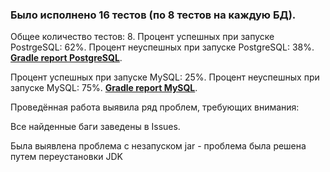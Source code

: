 ### Было исполнено 16 тестов (по 8 тестов на каждую БД). ###

Общее количество тестов: 8.
Процент успешных при запуске PostrgeSQL: 62%.
Процент неуспешных при запуске PostgreSQL: 38%.
**[Gradle report PostgreSQL](http://localhost:63342/GRADLE%20Diploma/GRADLE_Diploma/build/reports/tests/test/index.html?_ijt=9avpdkl5n791lkp2ighvpi32f7&_ij_reload)**.

Процент успешных при запуске MySQL: 25%.
Процент неуспешных при запуске MySQL: 75%.
**[Gradle report MySQL](http://localhost:63342/GRADLE%20Diploma/GRADLE_Diploma/build/reports/tests/test/index.html?_ijt=ss6h7npv2u4p2dbor6scasf8sr&_ij_reload)**.


Проведённая работа выявила ряд проблем, требующих внимания:

Все найденные баги заведены в Issues.

Была выявлена проблема с незапуском jar - проблема была решена путем переустановки JDK


